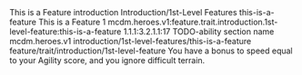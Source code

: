 <ability>
  <name>This is a Feature</name>
  <metadata>
    <class>introduction</class>
    <file_dpath>Introduction/1st-Level Features</file_dpath>
    <item_id>this-is-a-feature</item_id>
    <item_name>This is a Feature</item_name>
    <level>1</level>
    <scc>mcdm.heroes.v1:feature.trait.introduction.1st-level-feature:this-is-a-feature</scc>
    <scdc>1.1.1:3.2.1.1:17</scdc>
    <section_name>TODO-ability section name</section_name>
    <source>mcdm.heroes.v1</source>
    <taxonomy>introduction/1st-level-features/this-is-a-feature</taxonomy>
    <type>feature/trait/introduction/1st-level-feature</type>
  </metadata>
  <effects>
    <effect type="mundane">You have a bonus to speed equal to your Agility score, and you ignore difficult terrain.</effect>
  </effects>
</ability>
